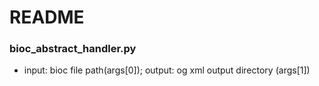# README #

### bioc_abstract_handler.py

* input: bioc file path(args[0]); output: og xml output directory (args[1])
